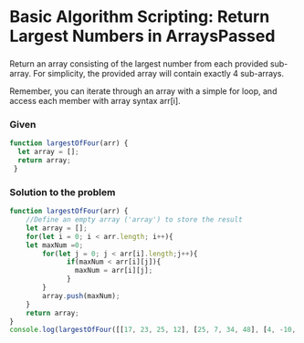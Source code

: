 # Basic Algorithm Scripting: Return Largest Numbers in ArraysPassed

### 

Return an array consisting of the largest number from each provided sub-array. For simplicity, the provided array will contain exactly 4 sub-arrays.

Remember, you can iterate through an array with a simple for loop, and access each member with array syntax arr[i].

### Given
 
```Javascript 
function largestOfFour(arr) {
  let array = [];
  return array;
 }
```
### Solution to the problem
```JavaScript
function largestOfFour(arr) {
	//Define an empty array ('array') to store the result
	let array = [];
	for(let i = 0; i < arr.length; i++){
	let maxNum =0;
		for(let j = 0; j < arr[i].length;j++){
			  if(maxNum < arr[i][j]){
				maxNum = arr[i][j];
			  }
		}
		array.push(maxNum);
	}
	return array;
}
console.log(largestOfFour([[17, 23, 25, 12], [25, 7, 34, 48], [4, -10, 18, 21], [72, 3, 17, 10]]));

```